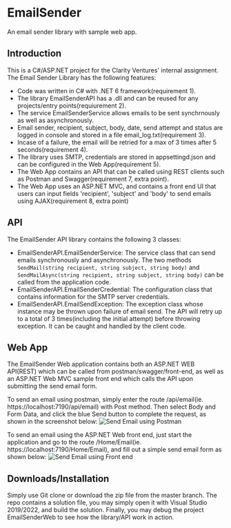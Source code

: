 # EmailSender
An email sender library with sample web app.


## Introduction
This is a C#/ASP.NET project for the Clarity Ventures' internal assignment. The Email Sender Library has the following features: 

- Code was written in C# with .NET 6 framework(requirement 1).
- The library EmailSenderAPI has a .dll and can be reused for any projects/entry points(requiurement 2). 
- The service EmailSenderService allows emails to be sent synchrnously as well as asynchronously.
- Email sender, recipient, subject, body, date, send attempt and status are logged in console and stored in a file email_log.txt(requirement 3).
- Incase of a failure, the email will be retried for a max of 3 times after 5 seconds(requirement 4).
- The library uses SMTP, credentials are stored in appsettingd.json and can be configured in the Web App(requirement 5).
- The Web App contains an API that can be called using REST clients such as Postman and Swagger(requirement 7, extra point).
- The Web App uses an ASP.NET MVC, and contains a front end UI that users can input fields 'recipient', 'subject' and 'body' to send emails using AJAX(requirement 8, extra point)


## API
The EmailSender API library contains the following 3 classes: 

- EmailSenderAPI.EmailSenderService: The service class that can send emails synchronously and asynchronously. The two methods `SendMail(string recipient, string subject, string body)` and `SendMailAsync(string recipient, string subject, string body)` can be called from the application code. 
- EmailSenderAPI.EmailSenderCredential: The configuration class that contains information for the SMTP server credentials. 
- EmailSenderAPI.EmailSendException: The exception class whose instance may be thrown upon failure of email send. The API will retry up to a total of 3 times(including the initial attempt) before throwing exception. It can be caught and handled by the client code. 


## Web App
The EmailSender Web application contains both an ASP.NET WEB API(REST) which can be called from postman/swagger/front-end, as well as an ASP.NET Web MVC sample front end which calls the API upon submitting the send email form. 

To send an email using postman, simply enter the route /api/email(ie. https://localhost:7190/api/email) with Post method. Then select Body and Form Data, and click the blue Send button to complete the request, as shown in the screenshot below:
![Send Email using Postman](https://i.imgur.com/iEciJDp.png)

To send an email using the ASP.NET Web front end, just start the application and go to the route /Home/Email(ie. https://localhost:7190/Home/Email), and fill out a simple send email form as shown below:
![Send Email using Front end](https://i.imgur.com/vzKF8oV.png)

## Downloads/Installation
Simply use Git clone or download the zip file from the master branch. The repo contains a solution file, you may simply open it with Visual Studio 2019/2022, and build the solution. Finally, you may debug the project EmailSenderWeb to see how the library/API work in action.
